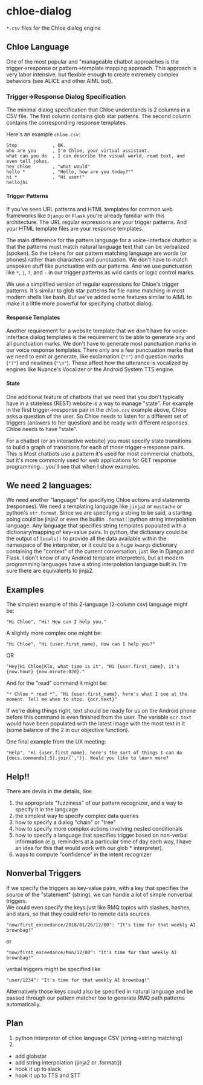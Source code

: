 # chloe-dialog

`*.csv` files for the Chloe dialog engine

## Chloe Language

One of the most popular and "manageable chatbot approaches is the trigger->response or pattern->template mapping approach. 
This approach is very labor intensive, but flexible enough to create extremely complex behaviors (see ALICE and other AIML bot).

### Trigger->Response Dialog Specification

The minimal dialog specification that Chloe understands is 2 columns in a CSV file.
The first column contains glob star patterns.
The second column contains the corresponding response templates.

Here's an example `chloe.csv`:

```text
Stop             , OK.
who are you      , I'm Chloe, your virtual assistant.
what can you do  , I can describe the visual world, read text, and even tell jokes.
hey chloe        , "what would"
hello *          , "Hello, how are you today?""
hi *             , "Hi user!"
hello|hi
```

#### Trigger Patterns

If you've seen URL patterns and HTML templates for common web frameworks like `Django` or `Flask` you're already familiar with this architecture. 
The URL regular expressions are your trigger patterns. 
And your HTML template files are your response templates. 

The main difference for the pattern language for a voice-interface chatbot is that the patterns must match natural language text that can be verbalized (spoken). 
So the tokens for our pattern matching language are words (or phones) rather than characters and punctuation. 
We don't have to match unspoken stuff like punctuation with our patterns. 
And we use punctuation like `*`, `|`, `?`, and `-` in our trigger patterns as wild cards or logic control marks. 

We use a simplified version of regular expressions for Chloe's trigger patterns. 
It's similar to glob star patterns for file name matching in most modern shells like bash.
But we've added some features similar to AIML to make it a little more powerful for specifying chatbot dialog.

#### Response Templates

Another requirement for a website template that we don't have for voice-interface dialog templates is the requirement to be able to generate any and all punctuation marks. 
We don't have to generate most punctuation marks in our voice response templates. 
There only are a few punctuation marks that we need to emit or generate, like exclamation (`"!"`) and question marks (`"?"`) and newlines (`"\n"`). 
These affect how the utterance is vocalized by engines like Nuance's Vocalizer or the Android System TTS engine. 


#### State

One additional feature of chatbots that we need that you don't typically have in a stateless (REST) website is a way to manage "state". 
For example in the first trigger->response pair in the `chloe.csv` example above, Chloe asks a question of the user. 
So Chloe needs to listen for a different set of triggers (answers to her question) and be ready with different responses. 
Chloe needs to have "state". 

For a chatbot (or an interactive website) you must specify state transitions to build a graph of transitions for each of those trigger->response pairs.
This is Most chatbots use a pattern it's used for most commercial chatbots, but it's more commonly used for web applications for GET response programming... you'll see that when I show examples.

## We need 2 languages:

We need another "language" for specifying Chloe actions and statements (responses). 
We need a templating language like `jinja2` or `mustache` or python's `str.format`. 
Since we are specifying a string to be said, a starting poing could be jinja2 or even the builtin `.format()`python string interpolation language. Any language that specifies string templates populated with a dictionary/mapping of key-value pairs. In python, the dictionary could be the output of `locals()` to provide all the data available within the namespace of the interpreter, or it could be a huge `kwargs` dictionary containing the "context" of the current conversation, just like in Django and Flask. I don't know of any Android template interpreters, but all modern programming languages have a string interpolation language built in. I'm sure there are equivalents to jinja2.

## Examples

The simplest example of this 2-language (2-column csv) language might be:

    "Hi Chloe", "Hi! How can I help you."

A slightly more complex one might be:

    "Hi Chloe", "Hi {user.first_name}, How can I help you?"


OR

    "Hey|Hi Chloe|Klo, what time is it", "Hi {user.first_name}, it's {now.hour} {now.minute:02d}."

And for the "read" command it might be:

    "* Chloe * read *", "Hi {user.first_name}, here's what I see at the moment. Tell me when to stop. {ocr.text}"

If we're doing things right, text should be ready for us on the Android phone before this command is even finished from the user. The variable `ocr.text` would have been populated with the latest image with the most text in it (some balance of the 2 in our objective function).

One final example from the UX meeting:

    "Help", "Hi {user.first_name}, here's the sort of things I can do {docs.commands[:5].join(',')}. Would you like to learn more?

## Help!!

There are devils in the details, like:

1. the appropriate "fuzziness" of our pattern recognizer, and a way to specify it in the language
2. the simplest way to specify complex data queries
3. how to specify a dialog "chain" or "tree"
4. how to specify more complex actions involving nested conditionals
5. how to specify a language that specifies trigger based on non-verbal information (e.g. reminders at a particular time of day each way, I have an idea for this that would work with our glob * interpreter).
6. ways to compute "confidence" in the intent recognizer

## Nonverbal Triggers

If we specify the triggers as key-value pairs, with a key that specifies the source of the "statement" (string), we can handle a lot of simple nonverbal triggers.  
We could even specify the keys just like RMQ topics with slashes, hashes, and stars, so that they could refer to remote data sources.

    "now/first_exceedance/2018/01/26/12/00": "It's time for that weekly AI brownbag!" 
or

    "now/first_exceedance/Mon/12/00": "It's time for that weekly AI brownbag!" 

verbal triggers might be specified like

    "user/1234": "It's time for that weekly AI brownbag!" 

Alternatively those keys could also be specified in natural language and be passed through our pattern matcher too to generate RMQ path patterns automatically. 

## Plan


1. python interpreter of chloe language CSV (string->string matching)
2. 
- add globstar
- add string interpolation (jinja2 or .format())
- hook it up to slack
- hook it up to TTS and STT


